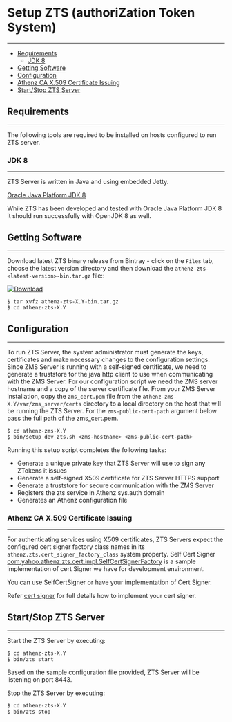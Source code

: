 # Setup ZTS (authoriZation Token System)
----------------------------------------

* [Requirements](#requirements)
    * [JDK 8](#jdk-8)
* [Getting Software](#getting-software)
* [Configuration](#configuration)
* [Athenz CA X.509 Certificate Issuing](#athenz-ca-x509-certificate-issuing)
* [Start/Stop ZTS Server](#startstop-zts-server)

## Requirements
---------------

The following tools are required to be installed on hosts
configured to run ZTS server.

### JDK 8
---------

ZTS Server is written in Java and using embedded Jetty.

[Oracle Java Platform JDK 8](http://www.oracle.com/technetwork/java/javase/downloads/jdk8-downloads-2133151.html)

While ZTS has been developed and tested with Oracle Java Platform JDK 8
it should run successfully with OpenJDK 8 as well.

## Getting Software
-------------------

Download latest ZTS binary release from Bintray - click on the `Files` tab,
choose the latest version directory and then download the
`athenz-zts-<latest-version>-bin.tar.gz` file::

[ ![Download](https://api.bintray.com/packages/yahoo/maven/athenz-zts/images/download.svg) ](https://bintray.com/yahoo/maven/athenz-zts/_latestVersion)

```shell
$ tar xvfz athenz-zts-X.Y-bin.tar.gz
$ cd athenz-zts-X.Y
```

## Configuration
----------------

To run ZTS Server, the system administrator must generate the keys,
certificates and make necessary changes to the configuration settings.
Since ZMS Server is running with a self-signed certificate, we need to
generate a truststore for the java http client to use when communicating
with the ZMS Server. For our configuration script we need the ZMS server
hostname and a copy of the server certificate file. From your ZMS Server
installation, copy the `zms_cert.pem` file from the
`athenz-zms-X.Y/var/zms_server/certs` directory to a local directory on the
host that will be running the ZTS Server. For the `zms-public-cert-path`
argument below pass the full path of the zms_cert.pem.

```shell
$ cd athenz-zms-X.Y
$ bin/setup_dev_zts.sh <zms-hostname> <zms-public-cert-path>
```

Running this setup script completes the following tasks:

* Generate a unique private key that ZTS Server will use to sign any ZTokens it issues
* Generate a self-signed X509 certificate for ZTS Server HTTPS support
* Generate a truststore for secure communication with the ZMS Server
* Registers the zts service in Athenz sys.auth domain
* Generates an Athenz configuration file

### Athenz CA X.509 Certificate Issuing
---------------------------------------

For authenticating services using X509 certificates, ZTS Servers expect 
the configured cert signer factory class names in its `athenz.zts.cert_signer_factory_class` system property.
Self Cert Signer [com.yahoo.athenz.zts.cert.impl.SelfCertSignerFactory](https://github.com/yahoo/athenz/blob/master/servers/zts/src/main/java/com/yahoo/athenz/zts/cert/impl/SelfCertSigner.java)
is a sample implementation of cert Signer we have for development environment.

You can use SelfCertSigner or have your implementation of Cert Signer.
 
Refer [cert signer](cert_signer_store.md) for full details how to implement your cert signer.

## Start/Stop ZTS Server
------------------------

Start the ZTS Server by executing:

```shell
$ cd athenz-zts-X.Y
$ bin/zts start
```

Based on the sample configuration file provided, ZTS Server will be listening
on port 8443.

Stop the ZTS Server by executing:

```shell
$ cd athenz-zts-X.Y
$ bin/zts stop
```

